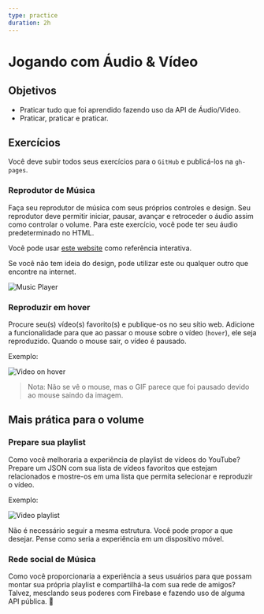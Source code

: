 ```yaml
---
type: practice
duration: 2h
---
```


# Jogando com Áudio & Vídeo

## Objetivos

- Praticar tudo que foi aprendido fazendo uso da API de Áudio/Vídeo.
- Praticar, praticar e praticar.

## Exercícios

Você deve subir todos seus exercícios para o `GitHub` e publicá-los na
`gh-pages`.

### Reprodutor de Música

Faça seu reprodutor de música com seus próprios controles e design. Seu
reprodutor deve permitir iniciar, pausar, avançar e retroceder o áudio assim
como controlar o volume. Para este exercício, você pode ter seu áudio
predeterminado no HTML.

Você pode usar [este website](https://www.w3.org/2010/05/video/mediaevents.html)
como referência interativa.

Se você não tem ideia do design, pode utilizar este ou qualquer outro que
encontre na internet.

![Music
Player](https://user-images.githubusercontent.com/11894994/59532797-1cd38500-8ec0-11e9-98d5-cde6744dd297.png)

### Reproduzir em hover

Procure seu(s) vídeo(s) favorito(s) e publique-os no seu sítio web. Adicione a
funcionalidade para que ao passar o mouse sobre o vídeo (`hover`), ele seja
reproduzido. Quando o mouse sair, o vídeo é pausado.

Exemplo:

![Video on
hover](https://user-images.githubusercontent.com/11894994/59533337-9029c680-8ec1-11e9-8ccb-5d23608a7b76.gif)

> Nota: Não se vê o mouse, mas o GIF parece que foi pausado devido ao mouse
> saindo da imagem.

## Mais prática para o volume

### Prepare sua playlist

Como você melhoraria a experiência de playlist de vídeos do YouTube? Prepare um
JSON com sua lista de vídeos favoritos que estejam relacionados e mostre-os em
uma lista que permita selecionar e reproduzir o vídeo.

Exemplo:

![Video playlist](https://user-images.githubusercontent.com/11894994/59533388-b0f21c00-8ec1-11e9-9a97-b25daf30c29b.png)

Não é necessário seguir a mesma estrutura. Você pode propor a que desejar. Pense
como seria a experiência em um dispositivo móvel.

### Rede social de Música

Como você proporcionaria a experiência a seus usuários para que possam montar
sua própria playlist e compartilhá-la com sua rede de amigos? Talvez, mesclando
seus poderes com Firebase e fazendo uso de alguma API pública. 🤔
